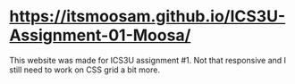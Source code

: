 # https://itsmoosam.github.io/ICS3U-Assignment-01-Moosa/

This website was made for ICS3U assignment #1. Not that responsive and I still need to work on CSS grid a bit more.
